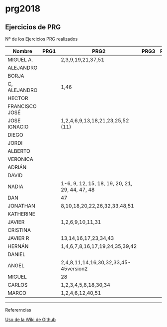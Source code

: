 # prg2018
## Ejercicios de PRG

Nº de los Ejercicios PRG realizados

| Nombre | PRG1 | PRG2 | PRG3 | PRG4 | PRG5 |
| ------ | ---- | ---- | ---- | ---- | ---- |
| MIGUEL A. |   |   2,3,9,19,21,37,51 |      |      |      |
| ALEJANDRO |  |  |  |  |  |
| BORJA |  |  |  |  |  |
| C, ALEJANDRO | |1,46  |  |  |  |
| HECTOR | |  |  |  |  |
| FRANCISCO JOSÉ |  |  |  |  |  |
| JOSE IGNACIO | |1,2,4,6,9,13,18,21,23,25,52 (11)  |  |  |  |
| DIEGO |  |  |  |  |  |
| JORDI| |  |  |  |  |
| ALBERTO |  |  |  |  ||
| VERONICA |  |  |  |  |  |
| ADRIÁN | | | |  |  |
| DAVID | |  |  |  |  |
| NADIA | | 1-6, 9, 12, 15, 18, 19, 20, 21, 29, 44, 47, 48 |  |  |  |
| DAN |  | 47 |  |  |  |
| JONATHAN |  |8,10,18,20,22,26,32,33,48,51  |  |  |  |
| KATHERINE | |  |  |  |  |
| JAVIER | | 1,2,6,9,10,11,31| |  |  |
| CRISTINA |  |    |  |  |  |
| JAVIER R| | 13,14,16,17,23,34,43 |  |  |  |
| HERNÁN | | 1,4,6,7,8,16,17,19,24,35,39,42 |  |  |  |
| DANIEL | |  |  |   | |
| ANGEL |  | 2,4,8,11,14,16,30,32,33,45-45version2 |  |  |  |
| MIGUEL |  | 28 |  |  |  |
| CARLOS |  |1,2,3,4,5,8,18,30,34 |  |  |  |
| MARCO |  |1,2,4,6,12,40,51  | | |

***
Refererncias

[Uso de la Wiki de Github](https://www.adictosaltrabajo.com/tutoriales/github-wiki/)
